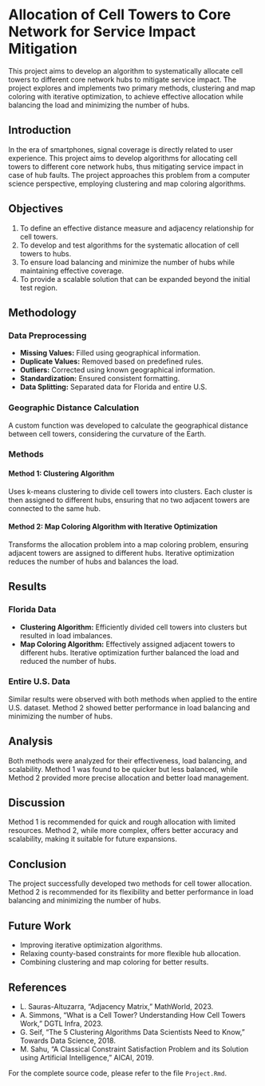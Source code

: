 # Allocation of Cell Towers to Core Network for Service Impact Mitigation

This project aims to develop an algorithm to systematically allocate cell towers to different core network hubs to mitigate service impact. The project explores and implements two primary methods, clustering and map coloring with iterative optimization, to achieve effective allocation while balancing the load and minimizing the number of hubs.

## Introduction

In the era of smartphones, signal coverage is directly related to user experience. This project aims to develop algorithms for allocating cell towers to different core network hubs, thus mitigating service impact in case of hub faults. The project approaches this problem from a computer science perspective, employing clustering and map coloring algorithms.

## Objectives

1. To define an effective distance measure and adjacency relationship for cell towers.
2. To develop and test algorithms for the systematic allocation of cell towers to hubs.
3. To ensure load balancing and minimize the number of hubs while maintaining effective coverage.
4. To provide a scalable solution that can be expanded beyond the initial test region.

## Methodology

### Data Preprocessing

- **Missing Values:** Filled using geographical information.
- **Duplicate Values:** Removed based on predefined rules.
- **Outliers:** Corrected using known geographical information.
- **Standardization:** Ensured consistent formatting.
- **Data Splitting:** Separated data for Florida and entire U.S.

### Geographic Distance Calculation

A custom function was developed to calculate the geographical distance between cell towers, considering the curvature of the Earth.

### Methods

#### Method 1: Clustering Algorithm

Uses k-means clustering to divide cell towers into clusters. Each cluster is then assigned to different hubs, ensuring that no two adjacent towers are connected to the same hub.

#### Method 2: Map Coloring Algorithm with Iterative Optimization

Transforms the allocation problem into a map coloring problem, ensuring adjacent towers are assigned to different hubs. Iterative optimization reduces the number of hubs and balances the load.

## Results

### Florida Data

- **Clustering Algorithm:** Efficiently divided cell towers into clusters but resulted in load imbalances.
- **Map Coloring Algorithm:** Effectively assigned adjacent towers to different hubs. Iterative optimization further balanced the load and reduced the number of hubs.

### Entire U.S. Data

Similar results were observed with both methods when applied to the entire U.S. dataset. Method 2 showed better performance in load balancing and minimizing the number of hubs.

## Analysis

Both methods were analyzed for their effectiveness, load balancing, and scalability. Method 1 was found to be quicker but less balanced, while Method 2 provided more precise allocation and better load management.

## Discussion

Method 1 is recommended for quick and rough allocation with limited resources. Method 2, while more complex, offers better accuracy and scalability, making it suitable for future expansions.

## Conclusion

The project successfully developed two methods for cell tower allocation. Method 2 is recommended for its flexibility and better performance in load balancing and minimizing the number of hubs.

## Future Work

- Improving iterative optimization algorithms.
- Relaxing county-based constraints for more flexible hub allocation.
- Combining clustering and map coloring for better results.

## References

- L. Sauras-Altuzarra, “Adjacency Matrix,” MathWorld, 2023.
- A. Simmons, “What is a Cell Tower? Understanding How Cell Towers Work,” DGTL Infra, 2023.
- G. Seif, “The 5 Clustering Algorithms Data Scientists Need to Know,” Towards Data Science, 2018.
- M. Sahu, “A Classical Constraint Satisfaction Problem and its Solution using Artificial Intelligence,” AICAI, 2019.

For the complete source code, please refer to the file `Project.Rmd`.
